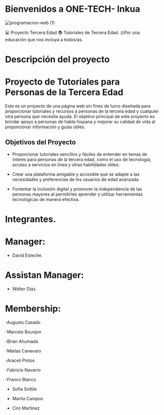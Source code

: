   # Bienvenidos a ONE-TECH- Inkua
  
  ![programacion-web (1)](https://github.com/PROGRAMA-INKUA-2023/ONE-TECH/assets/110946400/bb0dc040-8faa-47c3-b8f8-089a0c517f12)
  
  💻 Proyecto Tercera Edad 📚 Tutoriales de Tercera Edad. ⚖️Por una educación que nos incluya a todos/as. 
  
  # Descripción del proyecto 
  
# Proyecto de Tutoriales para Personas de la Tercera Edad

Este es un proyecto de una página web sin fines de lucro diseñada para proporcionar tutoriales y recursos a personas de la tercera edad y cualquier otra persona que necesite ayuda. El objetivo principal de este proyecto es brindar apoyo a personas de habla hispana y mejorar su calidad de vida al proporcionar información y guías útiles.

## Objetivos del Proyecto

- Proporcionar tutoriales sencillos y fáciles de entender en temas de interés para personas de la tercera edad, como el uso de tecnología, acceso a servicios en línea y otras
  habilidades útiles.

- Crear una plataforma amigable y accesible que se adapte a las necesidades y preferencias de los usuarios de edad avanzada.

- Fomentar la inclusión digital y promover la independencia de las personas mayores al permitirles aprender y utilizar herramientas tecnológicas de manera efectiva.

# Integrantes.

# Manager: 
 - David Esteche. 

# Assistan Manager: 
 - Walter Diaz.
  
# Membership: 

-Augusto Casado

-Marcelo Bounjon

-Brian Ahumada

-Matías Canevaro

-Araceli Pintos 

-Fabricio Navarro 

-Franco Blanco

- Sofia Sottile
  
- Marita Campos

- Ciro Martinez
